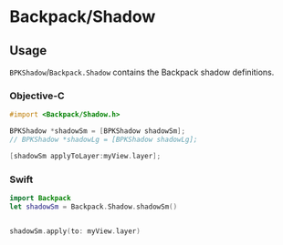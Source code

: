 # Backpack/Shadow

## Usage

`BPKShadow`/`Backpack.Shadow` contains the Backpack shadow definitions.

### Objective-C

```objective-c
#import <Backpack/Shadow.h>

BPKShadow *shadowSm = [BPKShadow shadowSm];
// BPKShadow *shadowLg = [BPKShadow shadowLg];

[shadowSm applyToLayer:myView.layer];
```

### Swift

```swift
import Backpack
let shadowSm = Backpack.Shadow.shadowSm()


shadowSm.apply(to: myView.layer)

```
